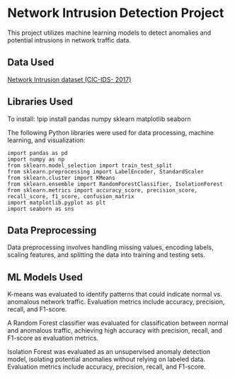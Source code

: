 # Network Intrusion Detection Project

This project utilizes machine learning models to detect anomalies and potential intrusions in network traffic data.

## Data Used

[Network Intrusion dataset (CIC-IDS- 2017)](https://www.kaggle.com/datasets/chethuhn/network-intrusion-dataset) 

## Libraries Used

To install: !pip install pandas numpy sklearn matplotlib seaborn

The following Python libraries were used for data processing, machine learning, and visualization:

```
import pandas as pd
import numpy as np
from sklearn.model_selection import train_test_split
from sklearn.preprocessing import LabelEncoder, StandardScaler
from sklearn.cluster import KMeans
from sklearn.ensemble import RandomForestClassifier, IsolationForest
from sklearn.metrics import accuracy_score, precision_score, recall_score, f1_score, confusion_matrix
import matplotlib.pyplot as plt
import seaborn as sns
```

## Data Preprocessing

Data preprocessing involves handling missing values, encoding labels, scaling features, and splitting the data into training and testing sets.

## ML Models Used

K-means was evaluated to identify patterns that could indicate normal vs. anomalous network traffic. Evaluation metrics include accuracy, precision, recall, and F1-score.

A Random Forest classifier was evaluated for classification between normal and anomalous traffic, achieving high accuracy with precision, recall, and F1-score as evaluation metrics.

Isolation Forest was evaluated as an unsupervised anomaly detection model, isolating potential anomalies without relying on labeled data. Evaluation metrics include accuracy, precision, recall, and F1-score.

